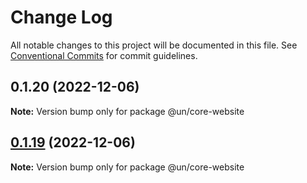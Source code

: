 # Change Log

All notable changes to this project will be documented in this file.
See [Conventional Commits](https://conventionalcommits.org) for commit guidelines.

## 0.1.20 (2022-12-06)

**Note:** Version bump only for package @un/core-website





## [0.1.19](https://github.com/un-core/designsystem/compare/@un/core-website@0.1.18...@un/core-website@0.1.19) (2022-12-06)

**Note:** Version bump only for package @un/core-website
